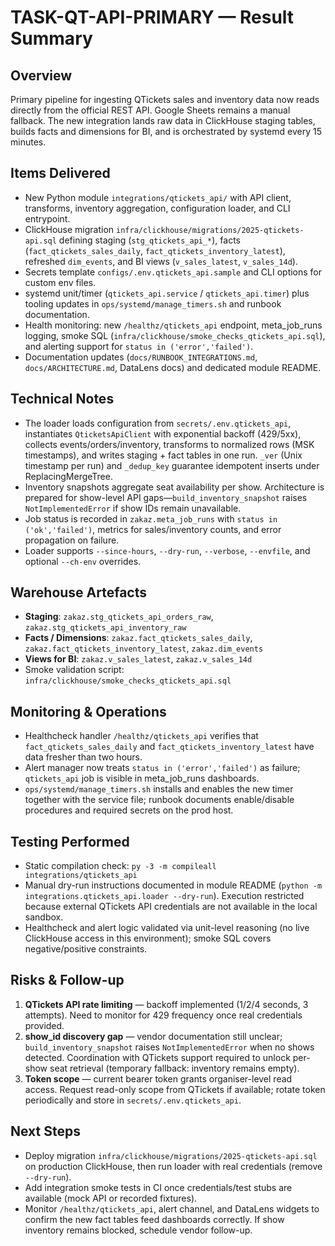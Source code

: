 # TASK-QT-API-PRIMARY — Result Summary

## Overview
Primary pipeline for ingesting QTickets sales and inventory data now reads directly from the official REST API. Google Sheets remains a manual fallback. The new integration lands raw data in ClickHouse staging tables, builds facts and dimensions for BI, and is orchestrated by systemd every 15 minutes.

## Items Delivered
- New Python module `integrations/qtickets_api/` with API client, transforms, inventory aggregation, configuration loader, and CLI entrypoint.
- ClickHouse migration `infra/clickhouse/migrations/2025-qtickets-api.sql` defining staging (`stg_qtickets_api_*`), facts (`fact_qtickets_sales_daily`, `fact_qtickets_inventory_latest`), refreshed `dim_events`, and BI views (`v_sales_latest`, `v_sales_14d`).
- Secrets template `configs/.env.qtickets_api.sample` and CLI options for custom env files.
- systemd unit/timer (`qtickets_api.service` / `qtickets_api.timer`) plus tooling updates in `ops/systemd/manage_timers.sh` and runbook documentation.
- Health monitoring: new `/healthz/qtickets_api` endpoint, meta_job_runs logging, smoke SQL (`infra/clickhouse/smoke_checks_qtickets_api.sql`), and alerting support for `status in ('error','failed')`.
- Documentation updates (`docs/RUNBOOK_INTEGRATIONS.md`, `docs/ARCHITECTURE.md`, DataLens docs) and dedicated module README.

## Technical Notes
- The loader loads configuration from `secrets/.env.qtickets_api`, instantiates `QticketsApiClient` with exponential backoff (429/5xx), collects events/orders/inventory, transforms to normalized rows (MSK timestamps), and writes staging + fact tables in one run. `_ver` (Unix timestamp per run) and `_dedup_key` guarantee idempotent inserts under ReplacingMergeTree.
- Inventory snapshots aggregate seat availability per show. Architecture is prepared for show-level API gaps—`build_inventory_snapshot` raises `NotImplementedError` if show IDs remain unavailable.
- Job status is recorded in `zakaz.meta_job_runs` with `status in ('ok','failed')`, metrics for sales/inventory counts, and error propagation on failure.
- Loader supports `--since-hours`, `--dry-run`, `--verbose`, `--envfile`, and optional `--ch-env` overrides.

## Warehouse Artefacts
- **Staging**: `zakaz.stg_qtickets_api_orders_raw`, `zakaz.stg_qtickets_api_inventory_raw`
- **Facts / Dimensions**: `zakaz.fact_qtickets_sales_daily`, `zakaz.fact_qtickets_inventory_latest`, `zakaz.dim_events`
- **Views for BI**: `zakaz.v_sales_latest`, `zakaz.v_sales_14d`
- Smoke validation script: `infra/clickhouse/smoke_checks_qtickets_api.sql`

## Monitoring & Operations
- Healthcheck handler `/healthz/qtickets_api` verifies that `fact_qtickets_sales_daily` and `fact_qtickets_inventory_latest` have data fresher than two hours.
- Alert manager now treats `status in ('error','failed')` as failure; `qtickets_api` job is visible in meta_job_runs dashboards.
- `ops/systemd/manage_timers.sh` installs and enables the new timer together with the service file; runbook documents enable/disable procedures and required secrets on the prod host.

## Testing Performed
- Static compilation check: `py -3 -m compileall integrations/qtickets_api`
- Manual dry-run instructions documented in module README (`python -m integrations.qtickets_api.loader --dry-run`). Execution restricted because external QTickets API credentials are not available in the local sandbox.
- Healthcheck and alert logic validated via unit-level reasoning (no live ClickHouse access in this environment); smoke SQL covers negative/positive constraints.

## Risks & Follow-up
1. **QTickets API rate limiting** — backoff implemented (1/2/4 seconds, 3 attempts). Need to monitor for 429 frequency once real credentials provided.
2. **show_id discovery gap** — vendor documentation still unclear; `build_inventory_snapshot` raises `NotImplementedError` when no shows detected. Coordination with QTickets support required to unlock per-show seat retrieval (temporary fallback: inventory remains empty).
3. **Token scope** — current bearer token grants organiser-level read access. Request read-only scope from QTickets if available; rotate token periodically and store in `secrets/.env.qtickets_api`.

## Next Steps
- Deploy migration `infra/clickhouse/migrations/2025-qtickets-api.sql` on production ClickHouse, then run loader with real credentials (remove `--dry-run`). 
- Add integration smoke tests in CI once credentials/test stubs are available (mock API or recorded fixtures).
- Monitor `/healthz/qtickets_api`, alert channel, and DataLens widgets to confirm the new fact tables feed dashboards correctly. If show inventory remains blocked, schedule vendor follow-up.
